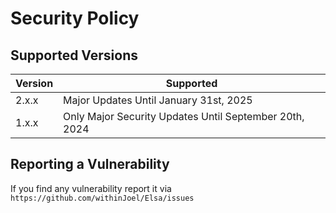 # Security Policy

## Supported Versions

| Version | Supported          |
| ------- | ------------------ |
| 2.x.x   | Major Updates Until January 31st, 2025 |
| 1.x.x   | Only Major Security Updates Until September 20th, 2024 |                |

## Reporting a Vulnerability

If you find any vulnerability report it via `https://github.com/withinJoel/Elsa/issues`
